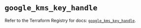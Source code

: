 # `google_kms_key_handle`

Refer to the Terraform Registry for docs: [`google_kms_key_handle`](https://registry.terraform.io/providers/hashicorp/google/6.49.1/docs/resources/kms_key_handle).
